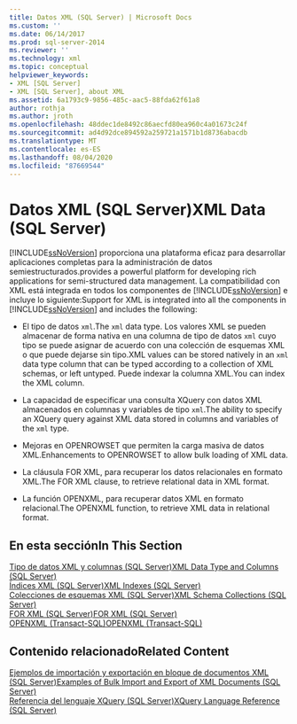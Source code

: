 ```yaml
---
title: Datos XML (SQL Server) | Microsoft Docs
ms.custom: ''
ms.date: 06/14/2017
ms.prod: sql-server-2014
ms.reviewer: ''
ms.technology: xml
ms.topic: conceptual
helpviewer_keywords:
- XML [SQL Server]
- XML [SQL Server], about XML
ms.assetid: 6a1793c9-9856-485c-aac5-88fda62f61a8
author: rothja
ms.author: jroth
ms.openlocfilehash: 48ddec1de8492c86aecfd80ea960c4a01673c24f
ms.sourcegitcommit: ad4d92dce894592a259721a1571b1d8736abacdb
ms.translationtype: MT
ms.contentlocale: es-ES
ms.lasthandoff: 08/04/2020
ms.locfileid: "87669544"
---
```

# <a name="xml-data-sql-server"></a><span data-ttu-id="8758b-102">Datos XML (SQL Server)</span><span class="sxs-lookup"><span data-stu-id="8758b-102">XML Data (SQL Server)</span></span>
  [!INCLUDE[ssNoVersion](../../includes/ssnoversion-md.md)] <span data-ttu-id="8758b-103">proporciona una plataforma eficaz para desarrollar aplicaciones completas para la administración de datos semiestructurados.</span><span class="sxs-lookup"><span data-stu-id="8758b-103">provides a powerful platform for developing rich applications for semi-structured data management.</span></span> <span data-ttu-id="8758b-104">La compatibilidad con XML está integrada en todos los componentes de [!INCLUDE[ssNoVersion](../../includes/ssnoversion-md.md)] e incluye lo siguiente:</span><span class="sxs-lookup"><span data-stu-id="8758b-104">Support for XML is integrated into all the components in [!INCLUDE[ssNoVersion](../../includes/ssnoversion-md.md)] and includes the following:</span></span>  
  
-   <span data-ttu-id="8758b-105">El tipo de datos `xml`.</span><span class="sxs-lookup"><span data-stu-id="8758b-105">The `xml` data type.</span></span> <span data-ttu-id="8758b-106">Los valores XML se pueden almacenar de forma nativa en una columna de tipo de datos `xml` cuyo tipo se puede asignar de acuerdo con una colección de esquemas XML o que puede dejarse sin tipo.</span><span class="sxs-lookup"><span data-stu-id="8758b-106">XML values can be stored natively in an `xml` data type column that can be typed according to a collection of XML schemas, or left untyped.</span></span> <span data-ttu-id="8758b-107">Puede indexar la columna XML.</span><span class="sxs-lookup"><span data-stu-id="8758b-107">You can index the XML column.</span></span>  
  
-   <span data-ttu-id="8758b-108">La capacidad de especificar una consulta XQuery con datos XML almacenados en columnas y variables de tipo `xml`.</span><span class="sxs-lookup"><span data-stu-id="8758b-108">The ability to specify an XQuery query against XML data stored in columns and variables of the `xml` type.</span></span>  
  
-   <span data-ttu-id="8758b-109">Mejoras en OPENROWSET que permiten la carga masiva de datos XML.</span><span class="sxs-lookup"><span data-stu-id="8758b-109">Enhancements to OPENROWSET to allow bulk loading of XML data.</span></span>  
  
-   <span data-ttu-id="8758b-110">La cláusula FOR XML, para recuperar los datos relacionales en formato XML.</span><span class="sxs-lookup"><span data-stu-id="8758b-110">The FOR XML clause, to retrieve relational data in XML format.</span></span>  
  
-   <span data-ttu-id="8758b-111">La función OPENXML, para recuperar datos XML en formato relacional.</span><span class="sxs-lookup"><span data-stu-id="8758b-111">The OPENXML function, to retrieve XML data in relational format.</span></span>  
  
## <a name="in-this-section"></a><span data-ttu-id="8758b-112">En esta sección</span><span class="sxs-lookup"><span data-stu-id="8758b-112">In This Section</span></span>  
 [<span data-ttu-id="8758b-113">Tipo de datos XML y columnas &#40;SQL Server&#41;</span><span class="sxs-lookup"><span data-stu-id="8758b-113">XML Data Type and Columns &#40;SQL Server&#41;</span></span>](xml-data-type-and-columns-sql-server.md)  
 [<span data-ttu-id="8758b-114">Índices XML &#40;SQL Server&#41;</span><span class="sxs-lookup"><span data-stu-id="8758b-114">XML Indexes &#40;SQL Server&#41;</span></span>](xml-indexes-sql-server.md)  
 [<span data-ttu-id="8758b-115">Colecciones de esquemas XML &#40;SQL Server&#41;</span><span class="sxs-lookup"><span data-stu-id="8758b-115">XML Schema Collections &#40;SQL Server&#41;</span></span>](xml-schema-collections-sql-server.md)  
 [<span data-ttu-id="8758b-116">FOR XML &#40;SQL Server&#41;</span><span class="sxs-lookup"><span data-stu-id="8758b-116">FOR XML &#40;SQL Server&#41;</span></span>](for-xml-sql-server.md)  
 [<span data-ttu-id="8758b-117">OPENXML &#40;Transact-SQL&#41;</span><span class="sxs-lookup"><span data-stu-id="8758b-117">OPENXML &#40;Transact-SQL&#41;</span></span>](/sql/t-sql/functions/openxml-transact-sql)  
  
## <a name="related-content"></a><span data-ttu-id="8758b-118">Contenido relacionado</span><span class="sxs-lookup"><span data-stu-id="8758b-118">Related Content</span></span>  
 [<span data-ttu-id="8758b-119">Ejemplos de importación y exportación en bloque de documentos XML &#40;SQL Server&#41;</span><span class="sxs-lookup"><span data-stu-id="8758b-119">Examples of Bulk Import and Export of XML Documents &#40;SQL Server&#41;</span></span>](../import-export/examples-of-bulk-import-and-export-of-xml-documents-sql-server.md)  
 [<span data-ttu-id="8758b-120">Referencia del lenguaje XQuery &#40;SQL Server&#41;</span><span class="sxs-lookup"><span data-stu-id="8758b-120">XQuery Language Reference &#40;SQL Server&#41;</span></span>](/sql/xquery/xquery-language-reference-sql-server)  
  
